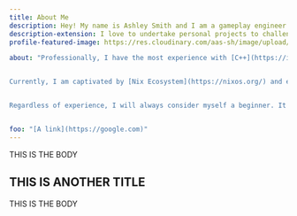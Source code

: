 ```yaml
---
title: About Me
description: Hey! My name is Ashley Smith and I am a gameplay engineer at Jagex!
description-extension: I love to undertake personal projects to challenge, adapt and extend my evolving skillset — I try to never stop learning.
profile-featured-image: https://res.cloudinary.com/aas-sh/image/upload/v1623265358/site/profile.jpg

about: "Professionally, I have the most experience with [C++](https://isocpp.org) after graduating university and spending 2 years in the games industry working with the [Unreal Engine](https://www.unrealengine.com/en-US/). Personally, however, my favourite language is [Haskell](https://www.haskell.org/) as I have a keen interest in the applications and methods of adopting the [functional paradigm](https://en.wikipedia.org/wiki/Functional_programming) in games. 


Currently, I am captivated by [Nix Ecosystem](https://nixos.org/) and enjoying the use of declarative tooling for my personal projects. At work, I am trying to work on my management and leadership skills in an effort to reach the next step of my career. 


Regardless of experience, I will always consider myself a beginner. It's my way of keeping an open mind about the software patterns and technologies I'm yet to discover."


foo: "[A link](https://google.com)"
---
```


THIS IS THE BODY


## THIS IS ANOTHER TITLE


THIS IS THE BODY
